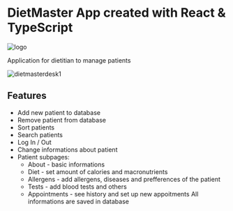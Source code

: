 # DietMaster App created with React & TypeScript

![logo](https://user-images.githubusercontent.com/29462078/145967869-50361473-c40e-4e5f-b7dd-ebcdbc282f39.png)

Application for dietitian to manage patients

![dietmasterdesk1](https://user-images.githubusercontent.com/29462078/145969225-c23ac09c-835c-4ebd-bf85-4d0a7da0878a.png)


## Features
* Add new patient to database
* Remove patient from database
* Sort patients
* Search patients
* Log In / Out
* Change informations about patient
* Patient subpages:
  * About - basic informations
  * Diet - set amount of calories and macronutrients
  * Allergens - add allergens, diseases and prefferences of the patient
  * Tests - add blood tests and others
  * Appointments - see history and set up new appoitments
All informations are saved in database
